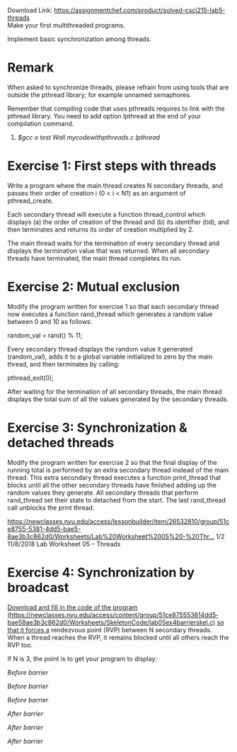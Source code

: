 Download Link: https://assignmentchef.com/product/solved-csci215-lab5-threads
<br>
Make your first multi­threaded programs.

Implement basic synchronization among threads.

<h1>Remark</h1>

When asked to synchronize threads, please refrain from using tools that are outside the pthread library; for example unnamed semaphores.

Remember that compiling code that uses pthreads requires to link with the pthread library. You need to add option ­lpthread at the end of your compilation command.

<ol>

 <li><em>$gcc ­o test ­Wall my­code­with­pthreads.c ­lpthread</em></li>

</ol>

<h1>Exercise 1: First steps with threads</h1>

Write a program where the main thread creates N secondary threads, and passes their order of creation i (0 &lt; i &lt; N­1) as an argument of pthread_create.

Each secondary thread will execute a function thread_control which displays (a) the order of creation of the thread and (b) its identifier (tid), and then terminates and returns its order of creation multiplied by 2.

The main thread waits for the termination of every secondary thread and displays the termination value that was returned. When all secondary threads have terminated, the main thread completes its run.




<h1>Exercise 2: Mutual exclusion</h1>

Modify the program written for exercise 1 so that each secondary thread now executes a function rand_thread which generates a random value between 0 and 10 as follows:

random_val = rand() % 11;

Every secondary thread displays the random value it generated (random_val), adds it to a global variable initialized to zero by the main thread, and then terminates by calling:

pthread_exit(0);

After waiting for the termination of all secondary threads, the main thread displays the total sum of all the values generated by the secondary threads.




<h1>Exercise 3: Synchronization &amp; detached threads</h1>

Modify the program written for exercise 2 so that the final display of the running total is performed by an extra secondary thread instead of the main thread. This extra secondary thread executes a function print_thread that blocks until all the other secondary threads have finished adding up the random values they generate. All secondary threads that perform rand_thread set their state to detached from the start. The last rand_thread call unblocks the print thread.

https://newclasses.nyu.edu/access/lessonbuilder/item/26532810/group/51ce8755-5381-4dd5-bae5-8ae3b3c862d0/Worksheets/Lab%20Worksheet%2005%20-%20Thr…   1/2 11/8/2018           Lab Worksheet 05 – Threads




<h1>Exercise 4: Synchronization by broadcast</h1>

<a href="https://newclasses.nyu.edu/access/content/group/51ce8755-5381-4dd5-bae5-8ae3b3c862d0/Worksheets/Skeleton-Code/lab05ex4-barrier-skel.c">Download and fill in the code of the pro</a><a href="https://newclasses.nyu.edu/access/content/group/51ce8755-5381-4dd5-bae5-8ae3b3c862d0/Worksheets/Skeleton-Code/lab05ex4-barrier-skel.c">g</a><a href="https://newclasses.nyu.edu/access/content/group/51ce8755-5381-4dd5-bae5-8ae3b3c862d0/Worksheets/Skeleton-Code/lab05ex4-barrier-skel.c">ram </a><a href="https://newclasses.nyu.edu/access/content/group/51ce8755-5381-4dd5-bae5-8ae3b3c862d0/Worksheets/Skeleton-Code/lab05ex4-barrier-skel.c">(</a><a href="https://newclasses.nyu.edu/access/content/group/51ce8755-5381-4dd5-bae5-8ae3b3c862d0/Worksheets/Skeleton-Code/lab05ex4-barrier-skel.c">https://newclasses.n</a><a href="https://newclasses.nyu.edu/access/content/group/51ce8755-5381-4dd5-bae5-8ae3b3c862d0/Worksheets/Skeleton-Code/lab05ex4-barrier-skel.c">y</a><a href="https://newclasses.nyu.edu/access/content/group/51ce8755-5381-4dd5-bae5-8ae3b3c862d0/Worksheets/Skeleton-Code/lab05ex4-barrier-skel.c">u.edu/access/content/</a><a href="https://newclasses.nyu.edu/access/content/group/51ce8755-5381-4dd5-bae5-8ae3b3c862d0/Worksheets/Skeleton-Code/lab05ex4-barrier-skel.c">g</a><a href="https://newclasses.nyu.edu/access/content/group/51ce8755-5381-4dd5-bae5-8ae3b3c862d0/Worksheets/Skeleton-Code/lab05ex4-barrier-skel.c">roup/51ce87555381­4dd5­bae5­8ae3b3c862d0/Worksheets/Skeleton­Code/lab05ex4­barrier­skel.c)</a> <a href="https://newclasses.nyu.edu/access/content/group/51ce8755-5381-4dd5-bae5-8ae3b3c862d0/Worksheets/Skeleton-Code/lab05ex4-barrier-skel.c">so that it forces a</a> rendez­vous point (RVP) between N secondary threads. When a thread reaches the RVP, it remains blocked until all others reach the RVP too.

If N is 3, the point is to get your program to display:

<em>Before barrier</em>

<em>Before barrier</em>

<em>Before barrier</em>

<em>After barrier</em>

<em>After barrier</em>

<em>After barrier</em>